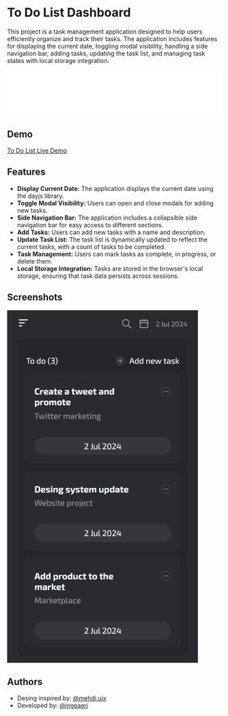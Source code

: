 
# To Do List Dashboard

This project is a task management application designed to help users efficiently organize and track their tasks. The application includes features for displaying the current date, toggling modal visibility, handling a side navigation bar, adding tasks, updating the task list, and managing task states with local storage integration.

![Logo](icons/To%20Do%20List%20Logo%20Header.png)

## Demo

[To Do List Live Demo](https://mdurandop.github.io/to-do-list-dashboard/)

## Features

- **Display Current Date:** The application displays the current date using the dayjs library.
- **Toggle Modal Visibility:** Users can open and close modals for adding new tasks.
- **Side Navigation Bar:** The application includes a collapsible side navigation bar for easy access to different sections.
- **Add Tasks:** Users can add new tasks with a name and description.
- **Update Task List:** The task list is dynamically updated to reflect the current tasks, with a count of tasks to be completed.
- **Task Management:** Users can mark tasks as complete, in progress, or delete them.
- **Local Storage Integration:** Tasks are stored in the browser's local storage, ensuring that task data persists across sessions.

## Screenshots

![App Screenshot](icons/screenshot.png)


## Authors

- Desing inspired by: [@mehdi.uix](https://www.instagram.com/mehdi.uix)
- Developed by: [@ingeaeri](https://twitter.com/ingeaeri)
